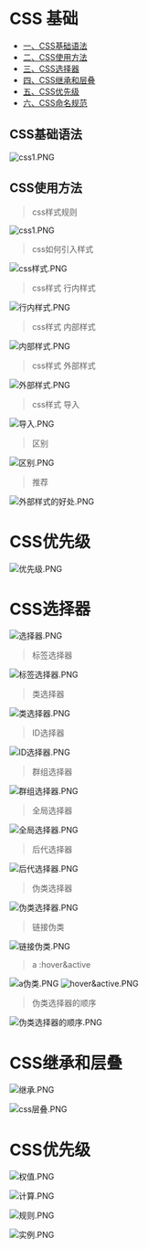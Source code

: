 # CSS 基础

 * [一、CSS基础语法](#CSS基础语法)
 * [二、CSS使用方法](#CSS使用方法)
 * [三、CSS选择器](#CSS选择器) 
 * [四、CSS继承和层叠](#CSS继承和层叠)
 * [五、CSS优先级](#CSS优先级)
 * [六、CSS命名规范](#CSS命名规范)
 
 ## CSS基础语法
 
  ![css1.PNG](css1.PNG)
  
## CSS使用方法

> css样式规则

  ![css1.PNG](css1.PNG)

> css如何引入样式  
  
  ![css样式.PNG](css样式.PNG)
  
> css样式 行内样式 
    
  ![行内样式.PNG](行内样式.PNG)
  
> css样式 内部样式
      
  ![内部样式.PNG](内部样式.PNG)
  
> css样式 外部样式
       
  ![外部样式.PNG](外部样式.PNG)  
  
> css样式 导入 

  ![导入.PNG](导入.PNG) 
  
> 区别

  ![区别.PNG](区别.PNG) 
  
> 推荐

  ![外部样式的好处.PNG](外部样式的好处.PNG) 



#   CSS优先级

 ![优先级.PNG](优先级.PNG) 

# CSS选择器

 ![选择器.PNG](选择器.PNG) 
 
> 标签选择器
 
  ![标签选择器.PNG](标签选择器.PNG) 

> 类选择器

 ![类选择器.PNG](类选择器.PNG) 
 
> ID选择器
 
  ![ID选择器.PNG](ID选择器.PNG) 

> 群组选择器

 ![群组选择器.PNG](群组选择器.PNG) 
 
> 全局选择器

 ![全局选择器.PNG](全局选择器.PNG) 
 
> 后代选择器

 ![后代选择器.PNG](后代选择器.PNG) 
 
> 伪类选择器

 ![伪类选择器.PNG](伪类选择器.PNG) 
 
> 链接伪类

 ![链接伪类.PNG](链接伪类.PNG) 
 
> a :hover&active

 ![a伪类.PNG](a伪类.PNG)   ![hover&active.PNG](hover&active.PNG) 

> 伪类选择器的顺序

 ![伪类选择器的顺序.PNG](伪类选择器的顺序.PNG)
 
 
# CSS继承和层叠

 ![继承.PNG](继承.PNG)  
 
 ![css层叠.PNG](css层叠.PNG)  

# CSS优先级

 ![权值.PNG](权值.PNG) 
 
 ![计算.PNG](计算.PNG) 
  
 ![规则.PNG](规则.PNG) 
 
 ![实例.PNG](实例.PNG) 
